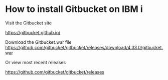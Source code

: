 # How to install Gitbucket on IBM i 

Visit the Gitbucket site

https://gitbucket.github.io/

Download the Gitbucket.war file 
https://github.com/gitbucket/gitbucket/releases/download/4.33.0/gitbucket.war

Or view most recent releases

https://github.com/gitbucket/gitbucket/releases
